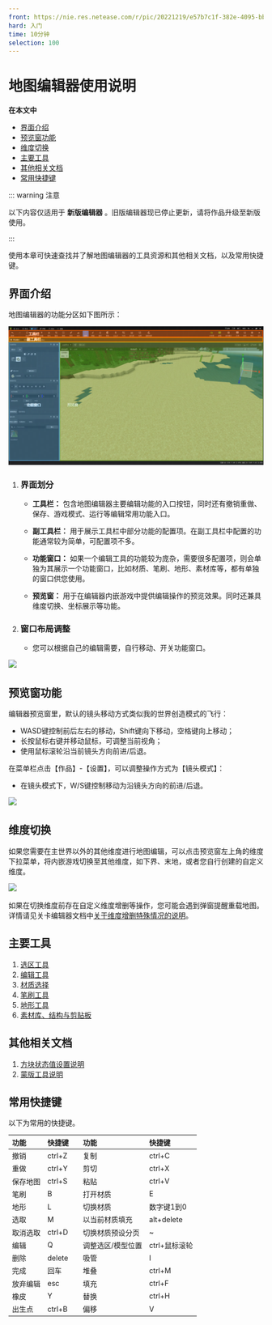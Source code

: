```yaml
---
front: https://nie.res.netease.com/r/pic/20221219/e57b7c1f-382e-4095-bbbd-573ca78fb57a.png
hard: 入门
time: 10分钟
selection: 100
---
```


# 地图编辑器使用说明

**在本文中**

- [界面介绍](#界面介绍)
- [预览窗功能](#预览窗功能)
- [维度切换](#维度切换)
- [主要工具](#主要工具)
- [其他相关文档](#其他相关文档)
- [常用快捷键](#常用快捷键)

::: warning 注意

以下内容仅适用于 **新版编辑器** 。旧版编辑器现已停止更新，请将作品升级至新版使用。

:::

使用本章可快速查找并了解地图编辑器的工具资源和其他相关文档，以及常用快捷键。



## 界面介绍

地图编辑器的功能分区如下图所示：

![](./images/new_docs/A1.png)

1. ###  界面划分

   - **工具栏：** 包含地图编辑器主要编辑功能的入口按钮，同时还有撤销重做、保存、游戏模式、运行等编辑常用功能入口。

   - **副工具栏：** 用于展示工具栏中部分功能的配置项。在副工具栏中配置的功能通常较为简单，可配置项不多。

   - **功能窗口：** 如果一个编辑工具的功能较为庞杂，需要很多配置项，则会单独为其展示一个功能窗口，比如材质、笔刷、地形、素材库等，都有单独的窗口供您使用。

   - **预览窗：** 用于在编辑器内嵌游戏中提供编辑操作的预览效果。同时还兼具维度切换、坐标展示等功能。


2. ### 窗口布局调整

   -
     您可以根据自己的编辑需要，自行移动、开关功能窗口。


![](./images/new_docs/B1.gif)

## 预览窗功能

编辑器预览窗里，默认的镜头移动方式类似我的世界创造模式的飞行：

- WASD键控制前后左右的移动，Shift键向下移动，空格键向上移动；
- 长按鼠标右键并移动鼠标，可调整当前视角；
- 使用鼠标滚轮沿当前镜头方向前进/后退。

在菜单栏点击【作品】-【设置】，可以调整操作方式为【镜头模式】：

- 在镜头模式下，W/S键控制移动为沿镜头方向的前进/后退。

![](./images/new_docs/B2.gif)


## 维度切换

如果您需要在主世界以外的其他维度进行地图编辑，可以点击预览窗左上角的维度下拉菜单，将内嵌游戏切换至其他维度，如下界、末地，或者您自行创建的自定义维度。

![](./images/C1.gif)

如果在切换维度前存在自定义维度增删等操作，您可能会遇到弹窗提醒重载地图。详情请见关卡编辑器文档中[关于维度增删特殊情况的说明](../20-玩法开发/11-组装简单玩法/0-关卡编辑器.md#4-增删维度的特殊情况)。

## 主要工具

1. [选区工具](./3-选取工具.md)
2. [编辑工具](./4-编辑工具.md)
3. [材质选择](./5-材质选择.md)
4. [笔刷工具](./6-笔刷工具.md)
5. [地形工具](./7-地形工具.md)
6. [素材库、结构与剪贴板](./8-素材库、结构与剪贴板.md)

## 其他相关文档

1. [方块状态值设置说明](./91-方块状态值设置说明.md)
2. [蒙版工具说明](./92-蒙版工具说明.md)


## 常用快捷键

以下为常用的快捷键。

| 功能 | 快捷键| | 功能 | 快捷键 |
| :--- | :--- | :--- | :--- | :--- |
| 撤销 |  ctrl+Z | | 复制 | ctrl+C |
| 重做 | ctrl+Y | | 剪切 | ctrl+X |
| 保存地图 | ctrl+S | | 粘贴 | ctrl+V |
| 笔刷 | B | | 打开材质 | E |
| 地形 | L | | 切换材质 | 数字键1到0 |
| 选取 | M | | 以当前材质填充 | alt+delete |
| 取消选取 | ctrl+D | | 切换材质预设分页 | ~ |
| 编辑 | Q | | 调整选区/模型位置 | ctrl+鼠标滚轮 |
| 删除 | delete | | 吸管 | I |
| 完成 | 回车 | | 堆叠 | ctrl+M |
| 放弃编辑 | esc | | 填充 | ctrl+F |
| 橡皮 | Y | | 替换 | ctrl+H |
| 出生点 | ctrl+B || 偏移 | V |